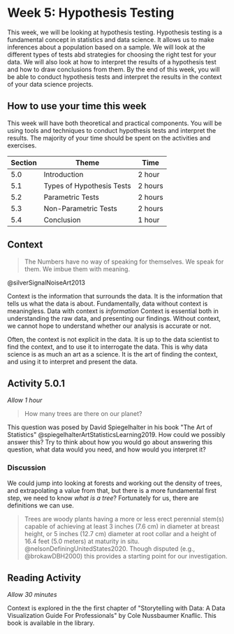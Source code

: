 # Week 5: Hypothesis Testing

This week, we will be looking at hypothesis testing. Hypothesis testing is a
fundamental concept in statistics and data science. It allows us to make
inferences about a population based on a sample. We will look at the different
types of tests abd strategies for choosing the right test for your data. We will
also look at how to interpret the results of a hypothesis test and how to draw
conclusions from them. By the end of this week, you will be able to conduct
hypothesis tests and interpret the results in the context of your data science
projects.

## How to use your time this week

This week will have both theoretical and practical components. You will be using
tools and techniques to conduct hypothesis tests and interpret the results. The
majority of your time should be spent on the activities and exercises.

| Section | Theme                     | Time    |
| ------- | ------------------------- | ------- |
| 5.0     | Introduction              | 2 hour  |
| 5.1     | Types of Hypothesis Tests | 2 hours |
| 5.2     | Parametric Tests          | 2 hours |
| 5.3     | Non-Parametric Tests      | 2 hours |
| 5.4     | Conclusion                | 1 hour  |

## Context

> The Numbers have no way of speaking for themselves. We speak for them. We
> imbue them with meaning.

@silverSignalNoiseArt2013

Context is the information that surrounds the data. It is the information that
tells us what the data is about. Fundamentally, data without context is
meaningless. Data with context is _information_ Context is essential both in
understanding the raw data, and presenting our findings. Without context, we
cannot hope to understand whether our analysis is accurate or not.

Often, the context is not explicit in the data. It is up to the data scientist
to find the context, and to use it to interrogate the data. This is why data
science is as much an art as a science. It is the art of finding the context,
and using it to interpret and present the data.

## Activity 5.0.1

_Allow 1 hour_

> How many trees are there on our planet?

This question was posed by David Spiegelhalter in his book "The Art of
Statistics" @spiegelhalterArtStatisticsLearning2019. How could we possibly
answer this? Try to think about how you would go about answering this question,
what data would you need, and how would you interpret it?

### Discussion

We could jump into looking at forests and working out the density of trees, and
extrapolating a value from that, but there is a more fundamental first step, we
need to know _what is a tree_? Fortunately for us, there are definitions we can
use.

> Trees are woody plants having a more or less erect perennial stem(s) capable
> of achieving at least 3 inches (7.6 cm) in diameter at breast height, or 5
> inches (12.7 cm) diameter at root collar and a height of 16.4 feet (5.0
> meters) at maturity in situ. @nelsonDefiningUnitedStates2020. Though disputed
> (e.g., @brokawDBH2000) this provides a starting point for our investigation.

## Reading Activity

_Allow 30 minutes_

Context is explored in the the first chapter of "Storytelling with Data: A Data
Visualization Guide For Professionals" by Cole Nussbaumer Knaflic. This book is
available in the library.
